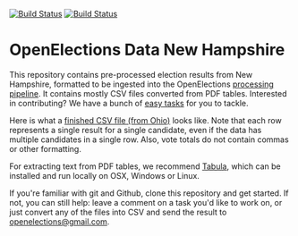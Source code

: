 [![Build Status](https://github.com/openelections/openelections-data-nh/actions/workflows/data_tests.yml/badge.svg?branch=master)](https://github.com/openelections/openelections-data-nh/actions)
[![Build Status](https://github.com/openelections/openelections-data-nh/actions/workflows/format_tests.yml/badge.svg?branch=master)](https://github.com/openelections/openelections-data-nh/actions)

# OpenElections Data New Hampshire

This repository contains pre-processed election results from New Hampshire, formatted to be ingested into the OpenElections [processing pipeline](http://docs.openelections.net/guide/). It contains mostly CSV files converted from PDF tables. Interested in contributing? We have a bunch of [easy tasks](https://github.com/openelections/openelections-data-nh/labels/easy%20task) for you to tackle.

Here is what a [finished CSV file (from Ohio)](https://github.com/openelections/openelections-data-oh/blob/master/2000/20001107__oh__general__president.csv) looks like. Note that each row represents a single result for a single candidate, even if the data has multiple candidates in a single row. Also, vote totals do not contain commas or other formatting.

For extracting text from PDF tables, we recommend [Tabula](http://tabula.technology/), which can be installed and run locally on OSX, Windows or Linux.

If you're familiar with git and Github, clone this repository and get started. If not, you can still help: leave a comment on a task you'd like to work on, or just convert any of the files into CSV and send the result to openelections@gmail.com.
